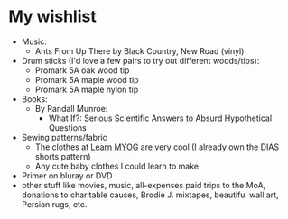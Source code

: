 # My wishlist

- Music:
  - Ants From Up There by Black Country, New Road (vinyl)
- Drum sticks (I'd love a few pairs to try out different woods/tips):
  - Promark 5A oak wood tip
  - Promark 5A maple wood tip
  - Promark 5A maple nylon tip
- Books:
  - By Randall Munroe:
    - What If?: Serious Scientific Answers to Absurd Hypothetical Questions
- Sewing patterns/fabric
  - The clothes at [Learn MYOG](https://learnmyog.com/) are very cool (I already own the DIAS shorts pattern)
  - Any cute baby clothes I could learn to make
- Primer on bluray or DVD
- other stuff like movies, music, all-expenses paid trips to the MoA, donations to charitable causes, Brodie J. mixtapes, beautiful wall art, Persian rugs, etc.
